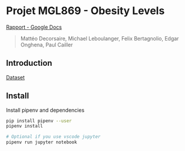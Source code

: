 # Projet MGL869 - Obesity Levels

[Rapport - Google Docs](https://docs.google.com/document/d/1jEB-xIAFlAZr0bg951uVK1O7yEk00s1LdsPELljx3WU/edit#heading=h.spesablyri65)

> Mattéo Decorsaire, Michael Leboulanger, Felix Bertagnolio, Edgar Onghena, Paul Cailler

## Introduction

[Dataset](https://archive.ics.uci.edu/dataset/544/estimation+of+obesity+levels+based+on+eating+habits+and+physical+condition)

## Install
Install pipenv and dependencies
```bash
pip install pipenv --user
pipenv install
```

```bash
# Optional if you use vscode jupyter
pipenv run jupyter notebook
```